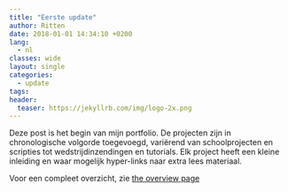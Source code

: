 ```yaml
---
title: "Eerste update"
author: Ritten
date: 2018-01-01 14:34:10 +0200
lang: 
  - nl
classes: wide
layout: single
categories:
  - update
tags:
header:
  teaser: https://jekyllrb.com/img/logo-2x.png
---
```


<!-- excerpt-start -->

Deze post is het begin van mijn portfolio. De projecten zijn in chronologische volgorde toegevoegd, variërend van schoolprojecten en scripties tot wedstrijdinzendingen en tutorials. Elk project heeft een kleine inleiding en waar mogelijk hyper-links naar extra lees materiaal. 
<!-- excerpt-end -->

Voor een compleet overzicht, zie [the overview page][overview-page]


[overview-page]: /../
